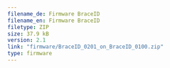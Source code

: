 ```yaml
---
filename_de: Firmware BraceID
filename_en: Firmware BraceID
filetype: ZIP
size: 37.9 kB
version: 2.1
link: "firmware/BraceID_0201_on_BraceID_0100.zip"
type: firmware
---
```

